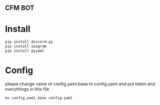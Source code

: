 ## CFM BOT

# Install

```bash
pip install discord.py
pip install aiogram
pip install pyyaml
```

# Config
please change name of config.yaml.base to config.yaml and put token and everythings in this file

```bash
mv config.yaml.base config.yaml
```